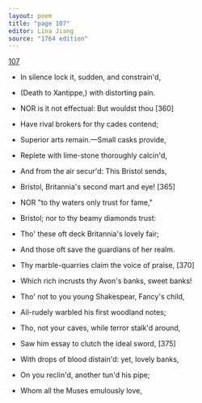 ```yaml
---
layout: poem
title: "page 107"
editor: Lina Jiang
source: "1764 edition"
---
```



[107]()

- In silence lock it, sudden, and constrain'd,
- \(Death to Xantippe,\) with distorting pain.

- NOR is it not effectual: But wouldst thou [360]
- Have rival brokers for thy cades contend;
- Superior arts remain.—Small casks provide,
- Replete with lime-stone thoroughly calcin'd,
- And from the air secur'd: This Bristol sends,
- Bristol, Britannia's second mart and eye! [365]

- NOR "to thy waters only trust for fame,"
- Bristol; nor to thy beamy diamonds trust:
- Tho' these oft deck Britannia's lovely fair;
- And those oft save the guardians of her realm.
- Thy marble-quarries claim the voice of praise, [370]
- Which rich incrusts thy Avon's banks, sweet banks!
- Tho' not to you young Shakespear, Fancy's child,
- Ail-rudely warbled his first woodland notes;
- Tho, not your caves, while terror stalk'd around,
- Saw him essay to clutch the ideal sword, [375]
- With drops of blood distain'd: yet, lovely banks,
- On you reclin'd, another tun'd his pipe;
- Whom all the Muses emulously love,